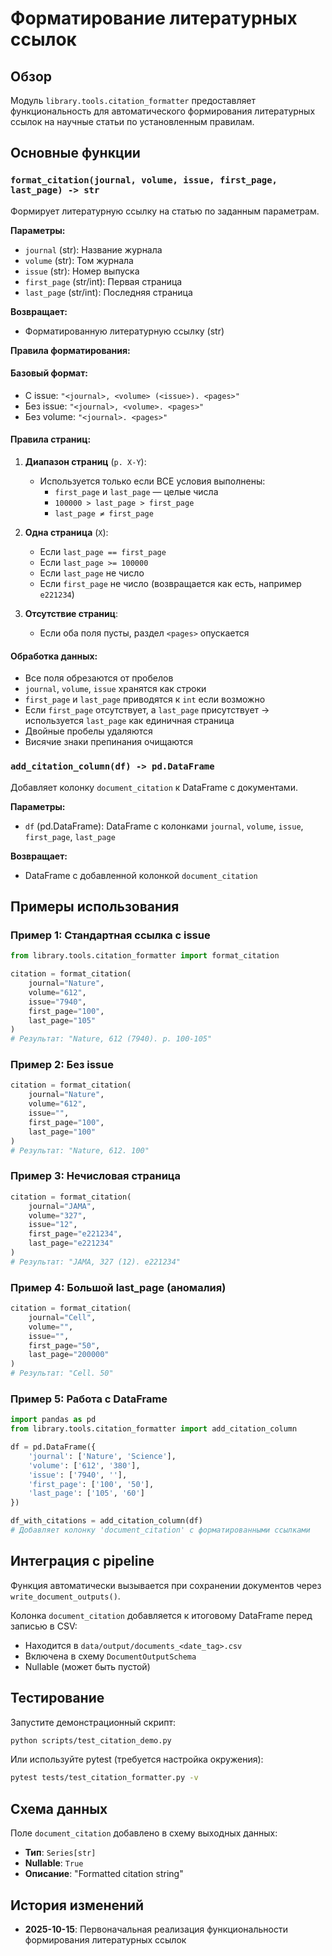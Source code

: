 # Форматирование литературных ссылок

## Обзор

Модуль `library.tools.citation_formatter` предоставляет функциональность для автоматического формирования литературных ссылок на научные статьи по установленным правилам.

## Основные функции

### `format_citation(journal, volume, issue, first_page, last_page) -> str`

Формирует литературную ссылку на статью по заданным параметрам.

**Параметры:**
- `journal` (str): Название журнала
- `volume` (str): Том журнала
- `issue` (str): Номер выпуска
- `first_page` (str/int): Первая страница
- `last_page` (str/int): Последняя страница

**Возвращает:**
- Форматированную литературную ссылку (str)

**Правила форматирования:**

#### Базовый формат:
- С issue: `"<journal>, <volume> (<issue>). <pages>"`
- Без issue: `"<journal>, <volume>. <pages>"`
- Без volume: `"<journal>. <pages>"`

#### Правила страниц:

1. **Диапазон страниц** (`p. X-Y`):
   - Используется только если ВСЕ условия выполнены:
     - `first_page` и `last_page` — целые числа
     - `100000 > last_page > first_page`
     - `last_page ≠ first_page`

2. **Одна страница** (`X`):
   - Если `last_page == first_page`
   - Если `last_page >= 100000`
   - Если `last_page` не число
   - Если `first_page` не число (возвращается как есть, например `e221234`)

3. **Отсутствие страниц**:
   - Если оба поля пусты, раздел `<pages>` опускается

#### Обработка данных:
- Все поля обрезаются от пробелов
- `journal`, `volume`, `issue` хранятся как строки
- `first_page` и `last_page` приводятся к `int` если возможно
- Если `first_page` отсутствует, а `last_page` присутствует → используется `last_page` как единичная страница
- Двойные пробелы удаляются
- Висячие знаки препинания очищаются

### `add_citation_column(df) -> pd.DataFrame`

Добавляет колонку `document_citation` к DataFrame с документами.

**Параметры:**
- `df` (pd.DataFrame): DataFrame с колонками `journal`, `volume`, `issue`, `first_page`, `last_page`

**Возвращает:**
- DataFrame с добавленной колонкой `document_citation`

## Примеры использования

### Пример 1: Стандартная ссылка с issue
```python
from library.tools.citation_formatter import format_citation

citation = format_citation(
    journal="Nature",
    volume="612",
    issue="7940",
    first_page="100",
    last_page="105"
)
# Результат: "Nature, 612 (7940). p. 100-105"
```

### Пример 2: Без issue
```python
citation = format_citation(
    journal="Nature",
    volume="612",
    issue="",
    first_page="100",
    last_page="100"
)
# Результат: "Nature, 612. 100"
```

### Пример 3: Нечисловая страница
```python
citation = format_citation(
    journal="JAMA",
    volume="327",
    issue="12",
    first_page="e221234",
    last_page="e221234"
)
# Результат: "JAMA, 327 (12). e221234"
```

### Пример 4: Большой last_page (аномалия)
```python
citation = format_citation(
    journal="Cell",
    volume="",
    issue="",
    first_page="50",
    last_page="200000"
)
# Результат: "Cell. 50"
```

### Пример 5: Работа с DataFrame
```python
import pandas as pd
from library.tools.citation_formatter import add_citation_column

df = pd.DataFrame({
    'journal': ['Nature', 'Science'],
    'volume': ['612', '380'],
    'issue': ['7940', ''],
    'first_page': ['100', '50'],
    'last_page': ['105', '60']
})

df_with_citations = add_citation_column(df)
# Добавляет колонку 'document_citation' с форматированными ссылками
```

## Интеграция с pipeline

Функция автоматически вызывается при сохранении документов через `write_document_outputs()`.

Колонка `document_citation` добавляется к итоговому DataFrame перед записью в CSV:
- Находится в `data/output/documents_<date_tag>.csv`
- Включена в схему `DocumentOutputSchema`
- Nullable (может быть пустой)

## Тестирование

Запустите демонстрационный скрипт:
```bash
python scripts/test_citation_demo.py
```

Или используйте pytest (требуется настройка окружения):
```bash
pytest tests/test_citation_formatter.py -v
```

## Схема данных

Поле `document_citation` добавлено в схему выходных данных:
- **Тип**: `Series[str]`
- **Nullable**: `True`
- **Описание**: "Formatted citation string"

## История изменений

- **2025-10-15**: Первоначальная реализация функциональности формирования литературных ссылок
